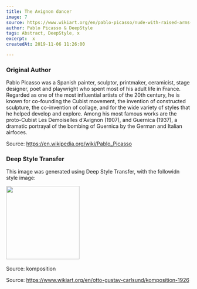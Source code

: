 ```yaml
---
title: The Avignon dancer
image: 7
source: https://www.wikiart.org/en/pablo-picasso/nude-with-raised-arms-the-avignon-dancer-1907
author: Pablo Picasso & DeepStyle
tags: Abstract, DeepStyle, x
excerpt:  x
createdAt: 2019-11-06 11:26:00

---
```


### Original Author

Pablo Picasso was a Spanish painter, sculptor, printmaker, ceramicist, stage designer, poet and playwright who spent most of his adult life in France. Regarded as one of the most influential artists of the 20th century, he is known for co-founding the Cubist movement, the invention of constructed sculpture, the co-invention of collage, and for the wide variety of styles that he helped develop and explore. Among his most famous works are the proto-Cubist Les Demoiselles d'Avignon (1907), and Guernica (1937), a dramatic portrayal of the bombing of Guernica by the German and Italian airfoces.

Source: https://en.wikipedia.org/wiki/Pablo_Picasso

### Deep Style Transfer 

This image was generated using Deep Style Transfer, with the followidn style image: 

<img src="https://uploads7.wikiart.org/images/otto-gustav-carlsund/komposition-1926.jpg!Blog.jpg" width="200px">

<br>
<br>
Source: komposition

Source: https://www.wikiart.org/en/otto-gustav-carlsund/komposition-1926
